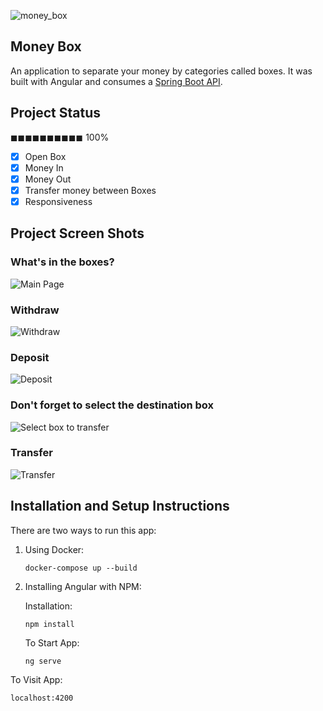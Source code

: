 ![money_box](https://user-images.githubusercontent.com/19581381/65416920-42313280-ddcf-11e9-8e6b-406b6bd45de6.png)

## Money Box
An application to separate your money by categories called boxes. It was built with Angular and consumes a [Spring Boot API](https://github.com/SilvaAriel/Money-Box-API).

## Project Status
◼◼◼◼◼◼◼◼◼◼ 100%
- [x] Open Box
- [x] Money In
- [x] Money Out
- [x] Transfer money between Boxes
- [x] Responsiveness

## Project Screen Shots

### What's in the boxes?

![Main Page](https://user-images.githubusercontent.com/19581381/65415285-d3060f00-ddcb-11e9-989a-9acc9a6c6e0a.png)

### Withdraw

![Withdraw](https://user-images.githubusercontent.com/19581381/65415286-d39ea580-ddcb-11e9-9403-fcaa58e05240.png)

### Deposit

![Deposit](https://user-images.githubusercontent.com/19581381/65415287-d39ea580-ddcb-11e9-9408-e351dee15bbf.png)

### Don't forget to select the destination box

![Select box to transfer](https://user-images.githubusercontent.com/19581381/65416189-b2d74f80-ddcd-11e9-9214-c5b0dfee7345.png)

### Transfer

![Transfer](https://user-images.githubusercontent.com/19581381/65415291-d39ea580-ddcb-11e9-83e2-79d61533b640.png)

## Installation and Setup Instructions
There are two ways to run this app:

1. Using Docker:

    `docker-compose up --build`

2. Installing Angular with NPM:

    Installation:

      `npm install`

    To Start App:

      `ng serve`

To Visit App:  

`localhost:4200`
